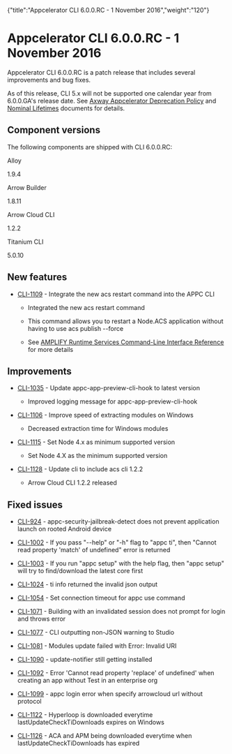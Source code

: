 {"title":"Appcelerator CLI 6.0.0.RC - 1 November 2016","weight":"120"} 

# Appcelerator CLI 6.0.0.RC - 1 November 2016

Appcelerator CLI 6.0.0.RC is a patch release that includes several improvements and bug fixes.

As of this release, CLI 5.x will not be supported one calendar year from 6.0.0.GA's release date. See [Axway Appcelerator Deprecation Policy](/docs/appc/AMPLIFY_Appcelerator_Services_Overview/Axway_Appcelerator_Deprecation_Policy/) and [Nominal Lifetimes](/docs/appc/AMPLIFY_Appcelerator_Services_Overview/Axway_Appcelerator_Product_Lifecycle/#NominalLifetimes) documents for details.

## Component versions

The following components are shipped with CLI 6.0.0.RC:

Alloy

1.9.4

Arrow Builder

1.8.11

Arrow Cloud CLI

1.2.2

Titanium CLI

5.0.10

## New features

*   [CLI-1109](https://jira.appcelerator.org/browse/CLI-1109) - Integrate the new acs restart command into the APPC CLI
    
    *   Integrated the new acs restart command
        
    *   This command allows you to restart a Node.ACS application without having to use acs publish --force
        
    *   See [AMPLIFY Runtime Services Command-Line Interface Reference](/docs/appc/Axway_API_Builder/AMPLIFY_Runtime_Services/AMPLIFY_Runtime_Services_Guide/AMPLIFY_Runtime_Services_Command-Line_Interface_Reference/) for more details
        

## Improvements

*   [CLI-1035](https://jira.appcelerator.org/browse/CLI-1035) - Update appc-app-preview-cli-hook to latest version
    
    *   Improved logging message for appc-app-preview-cli-hook
        
*   [CLI-1106](https://jira.appcelerator.org/browse/CLI-1106) - Improve speed of extracting modules on Windows
    
    *   Decreased extraction time for Windows modules
        
*   [CLI-1115](https://jira.appcelerator.org/browse/CLI-1115) - Set Node 4.x as minimum supported version
    
    *   Set Node 4.X as the minimum supported version
        
*   [CLI-1128](https://jira.appcelerator.org/browse/CLI-1128) - Update cli to include acs cli 1.2.2
    
    *   Arrow Cloud CLI 1.2.2 released
        

## Fixed issues

*   [CLI-924](https://jira.appcelerator.org/browse/CLI-924) - appc-security-jailbreak-detect does not prevent application launch on rooted Android device
    
*   [CLI-1002](https://jira.appcelerator.org/browse/CLI-1002) - If you pass "--help" or "-h" flag to "appc ti", then "Cannot read property 'match' of undefined" error is returned
    
*   [CLI-1003](https://jira.appcelerator.org/browse/CLI-1003) - If you run "appc setup" with the help flag, then "appc setup" will try to find/download the latest core first
    
*   [CLI-1024](https://jira.appcelerator.org/browse/CLI-1024) - ti info returned the invalid json output
    
*   [CLI-1054](https://jira.appcelerator.org/browse/CLI-1054) - Set connection timeout for appc use command
    
*   [CLI-1071](https://jira.appcelerator.org/browse/CLI-1071) - Building with an invalidated session does not prompt for login and throws error
    
*   [CLI-1077](https://jira.appcelerator.org/browse/CLI-1077) - CLI outputting non-JSON warning to Studio
    
*   [CLI-1081](https://jira.appcelerator.org/browse/CLI-1081) - Modules update failed with Error: Invalid URI
    
*   [CLI-1090](https://jira.appcelerator.org/browse/CLI-1090) - update-notifier still getting installed
    
*   [CLI-1092](https://jira.appcelerator.org/browse/CLI-1092) - Error 'Cannot read property 'replace' of undefined' when creating an app without Test in an enterprise org
    
*   [CLI-1099](https://jira.appcelerator.org/browse/CLI-1099) - appc login error when specify arrowcloud url without protocol
    
*   [CLI-1122](https://jira.appcelerator.org/browse/CLI-1122) - Hyperloop is downloaded everytime lastUpdateCheckTiDownloads expires on Windows
    
*   [CLI-1126](https://jira.appcelerator.org/browse/CLI-1126) - ACA and APM being downloaded everytime when lastUpdateCheckTiDownloads has expired